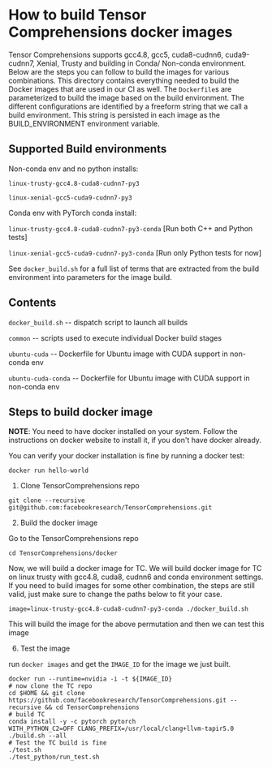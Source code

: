 # How to build Tensor Comprehensions docker images

Tensor Comprehensions supports gcc4.8, gcc5, cuda8-cudnn6, cuda9-cudnn7, Xenial, Trusty
and building in Conda/ Non-conda environment. Below are the steps you can follow
to build the images for various combinations. This directory contains everything needed to build the Docker images that are used in our CI as well. The `Dockerfile`s are parameterized to build the image based on the build environment. The different configurations are identified by a freeform string that we call a build environment. This string is persisted in each image as the BUILD_ENVIRONMENT environment variable.

## Supported Build environments

Non-conda env and no python installs:

`linux-trusty-gcc4.8-cuda8-cudnn7-py3`

`linux-xenial-gcc5-cuda9-cudnn7-py3`

Conda env with PyTorch conda install:

`linux-trusty-gcc4.8-cuda8-cudnn7-py3-conda` [Run both C++ and Python tests]

`linux-xenial-gcc5-cuda9-cudnn7-py3-conda` [Run only Python tests for now]

See `docker_build.sh` for a full list of terms that are extracted from the build environment into parameters for the image build.

## Contents

`docker_build.sh` -- dispatch script to launch all builds

`common` -- scripts used to execute individual Docker build stages

`ubuntu-cuda` -- Dockerfile for Ubuntu image with CUDA support in non-conda env

`ubuntu-cuda-conda` -- Dockerfile for Ubuntu image with CUDA support in non-conda env

## Steps to build docker image

**NOTE**: You need to have docker installed on your system. Follow the instructions
on docker website to install it, if you don't have docker already.

You can verify your docker installation is fine by running a docker test:

```Shell
docker run hello-world
```

1. Clone TensorComprehensions repo

```Shell
git clone --recursive git@github.com:facebookresearch/TensorComprehensions.git
```

2. Build the docker image

Go to the TensorComprehensions repo

```Shell
cd TensorComprehensions/docker
```

Now, we will build a docker image for TC. We will build docker image for TC on
linux trusty with gcc4.8, cuda8, cudnn6 and conda environment settings. If you
need to build images for some other combination, the steps are still valid, just
make sure to change the paths below to fit your case.

```Shell
image=linux-trusty-gcc4.8-cuda8-cudnn7-py3-conda ./docker_build.sh
```

This will build the image for the above permutation and then we can test this image

6. Test the image

run `docker images` and get the `IMAGE_ID` for the image we just built.

```Shell
docker run --runtime=nvidia -i -t ${IMAGE_ID}
# now clone the TC repo
cd $HOME && git clone https://github.com/facebookresearch/TensorComprehensions.git --recursive && cd TensorComprehensions
# build TC
conda install -y -c pytorch pytorch
WITH_PYTHON_C2=OFF CLANG_PREFIX=/usr/local/clang+llvm-tapir5.0 ./build.sh --all
# Test the TC build is fine
./test.sh
./test_python/run_test.sh
```

